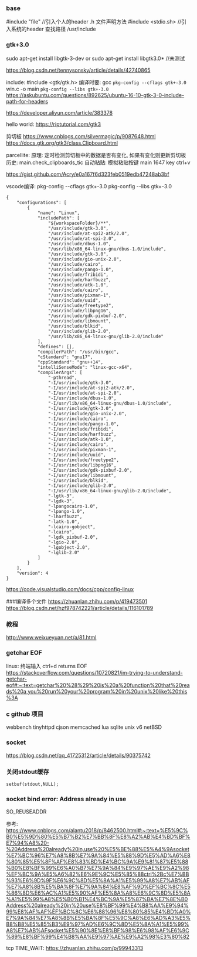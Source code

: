 ### base
#include "file" //引入个人的header
.h 文件声明方法
#include <stdio.sh> //引入系统的header
查找路径 /usr/include

### gtk+3.0
sudo apt-get install libgtk-3-dev
or
sudo apt-get install libgtk3.0* //未测试

https://blog.csdn.net/tennysonsky/article/details/42740865

include:
#include <gtk/gtk.h>
编译时要: gcc `pkg-config --cflags gtk+-3.0` win.c -o main `pkg-config --libs gtk+-3.0`
https://askubuntu.com/questions/892625/ubuntu-16-10-gtk-3-0-include-path-for-headers


https://developer.aliyun.com/article/383378

hello world:
https://riptutorial.com/gtk3

剪切板
https://www.cnblogs.com/silvermagic/p/9087648.html
https://docs.gtk.org/gtk3/class.Clipboard.html

parcellite:
原理: 定时检测剪切板中的数据是否有变化, 如果有变化则更新剪切板历史: main.check_clipboards_tic
自动粘贴: 模拟粘贴按键 main 1647 key ctrl+v


https://gist.github.com/Acry/e0a167f6d323feb0519edb47248ab3bf


vscode编译:
pkg-config --cflags gtk+-3.0
pkg-config --libs gtk+-3.0

```
{
    "configurations": [
        {
            "name": "Linux",
            "includePath": [
                "${workspaceFolder}/**",
                "/usr/include/gtk-3.0",
                "/usr/include/at-spi2-atk/2.0",
                "/usr/include/at-spi-2.0",
                "/usr/include/dbus-1.0",
                "/usr/lib/x86_64-linux-gnu/dbus-1.0/include",
                "/usr/include/gtk-3.0",
                "/usr/include/gio-unix-2.0",
                "/usr/include/cairo",
                "/usr/include/pango-1.0",
                "/usr/include/fribidi",
                "/usr/include/harfbuzz",
                "/usr/include/atk-1.0",
                "/usr/include/cairo",
                "/usr/include/pixman-1",
                "/usr/include/uuid",
                "/usr/include/freetype2",
                "/usr/include/libpng16",
                "/usr/include/gdk-pixbuf-2.0",
                "/usr/include/libmount",
                "/usr/include/blkid",
                "/usr/include/glib-2.0",
                "/usr/lib/x86_64-linux-gnu/glib-2.0/include"
            ],
            "defines": [],
            "compilerPath": "/usr/bin/gcc",
            "cStandard": "gnu17",
            "cppStandard": "gnu++14",
            "intelliSenseMode": "linux-gcc-x64",
            "compilerArgs": [
                "-pthread",
                "-I/usr/include/gtk-3.0",
                "-I/usr/include/at-spi2-atk/2.0",
                "-I/usr/include/at-spi-2.0",
                "-I/usr/include/dbus-1.0",
                "-I/usr/lib/x86_64-linux-gnu/dbus-1.0/include",
                "-I/usr/include/gtk-3.0",
                "-I/usr/include/gio-unix-2.0",
                "-I/usr/include/cairo",
                "-I/usr/include/pango-1.0",
                "-I/usr/include/fribidi",
                "-I/usr/include/harfbuzz",
                "-I/usr/include/atk-1.0",
                "-I/usr/include/cairo",
                "-I/usr/include/pixman-1",
                "-I/usr/include/uuid",
                "-I/usr/include/freetype2",
                "-I/usr/include/libpng16",
                "-I/usr/include/gdk-pixbuf-2.0",
                "-I/usr/include/libmount",
                "-I/usr/include/blkid",
                "-I/usr/include/glib-2.0",
                "-I/usr/lib/x86_64-linux-gnu/glib-2.0/include",
                "-lgtk-3",
                "-lgdk-3",
                "-lpangocairo-1.0",
                "-lpango-1.0",
                "-lharfbuzz",
                "-latk-1.0",
                "-lcairo-gobject",
                "-lcairo",
                "-lgdk_pixbuf-2.0",
                "-lgio-2.0",
                "-lgobject-2.0",
                "-lglib-2.0"
            ]
        }
    ],
    "version": 4
}

```


https://code.visualstudio.com/docs/cpp/config-linux

###编译多个文件
https://zhuanlan.zhihu.com/p/419473501
https://blog.csdn.net/hzf978742221/article/details/116101789



### 教程
http://www.weixueyuan.net/a/81.html


### getchar EOF 
linux: 终端输入 ctrl+d returns EOF
https://stackoverflow.com/questions/10720821/im-trying-to-understand-getchar-eof#:~:text=getchar%20%28%29%20is%20a%20function%20that%20reads%20a,you%20run%20your%20program%20in%20unix%20like%20this%3A


### c github 项目
webbench
tinyhttpd
cjson
memcached
lua
sqlite
unix v6
netBSD



### socket
https://blog.csdn.net/qq_41725312/article/details/90375742

### 关闭stdout缓存
```setbuf(stdout,NULL);```

### socket bind error: Address already in use
SO_REUSEADDR

参考: https://www.cnblogs.com/alantu2018/p/8462500.html#:~:text=%E5%9C%B0%E5%9D%80%E5%B7%B2%E7%BB%8F%E8%A2%AB%E4%BD%BF%E7%94%A8%20-%20Address%20already%20in,use%20%E5%BE%88%E5%A4%9Asocket%E7%BC%96%E7%A8%8B%E7%9A%84%E5%88%9D%E5%AD%A6%E8%80%85%E5%8F%AF%E8%83%BD%E4%BC%9A%E9%81%87%E5%88%B0%E8%BF%99%E6%A0%B7%E7%9A%84%E9%97%AE%E9%A2%98%EF%BC%9A%E5%A6%82%E6%9E%9C%E5%85%88ctrl%2Bc%E7%BB%93%E6%9D%9F%E6%9C%8D%E5%8A%A1%E5%99%A8%E7%AB%AF%E7%A8%8B%E5%BA%8F%E7%9A%84%E8%AF%9D%EF%BC%8C%E5%86%8D%E6%AC%A1%E5%90%AF%E5%8A%A8%E6%9C%8D%E5%8A%A1%E5%99%A8%E5%B0%B1%E4%BC%9A%E5%87%BA%E7%8E%B0Address%20already%20in%20use%E8%BF%99%E4%B8%AA%E9%94%99%E8%AF%AF%EF%BC%8C%E6%88%96%E8%80%85%E4%BD%A0%E7%9A%84%E7%A8%8B%E5%BA%8F%E5%9C%A8%E6%AD%A3%E5%B8%B8%E5%85%B3%E9%97%AD%E6%9C%8D%E5%8A%A1%E5%99%A8%E7%AB%AFsocket%E5%90%8E%E8%BF%98%E6%98%AF%E6%9C%89%E8%BF%99%E4%B8%AA%E9%97%AE%E9%A2%98%E3%80%82

tcp TIME_WAIT: https://zhuanlan.zhihu.com/p/99943313
